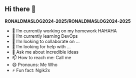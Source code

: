 ## Hi there 👋


**RONALDMASLOG2024-2025/RONALDMASLOG2024-2025** 

- 🔭 I’m currently working on my homework HAHAHA
- 🌱 I’m currently learning DevOps
- 👯 I’m looking to collaborate on ...
- 🤔 I’m looking for help with ...
- 💬 Ask me about incredible ideas
- 📫 How to reach me: Call me
- 😄 Pronouns: Me Who
- ⚡ Fun fact: Ngik2x

